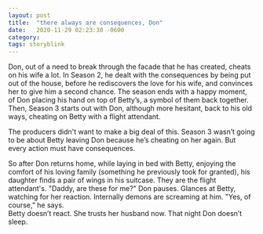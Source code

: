 ```yaml
---
layout: post
title:  "there always are consequences, Don"
date:   2020-11-29 02:23:30 -0600
category: 
tags: storyblink
---
```

Don, out of a need to break through the facade that he has created, cheats on his wife a lot. In Season 2, he dealt with the consequences by being put out of the house, before he rediscovers the love for his wife, and convinces her to give him a second chance. The season ends with a happy moment, of Don placing his hand on top of Betty’s, a symbol of them back together. Then, Season 3 starts out with Don, although more hesitant, back to his old ways, cheating on Betty with a flight attendant.

The producers didn't want to make a big deal of this. Season 3 wasn’t going to be about Betty leaving Don because he’s cheating on her again. But every action must have consequences.

So after Don returns home, while laying in bed with Betty, enjoying the comfort of his loving family (something he previously took for granted), his daughter finds a pair of wings in his suitcase. They are the flight attendant's.
    "Daddy, are these for me?"
    Don pauses. Glances at Betty, watching for her reaction. Internally demons are screaming at him.
    "Yes, of course,” he says.  
Betty doesn’t react. She trusts her husband now. That night Don doesn’t sleep.